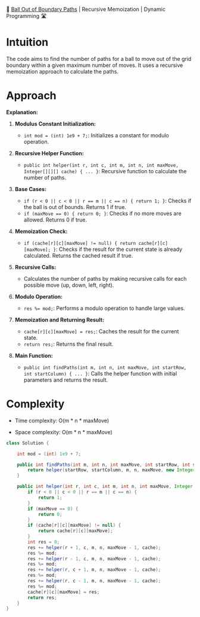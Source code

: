 🎯 [Ball Out of Boundary Paths](https://leetcode.com/problems/out-of-boundary-paths/description/?envType=daily-question&envId=2024-01-26) | Recursive Memoization | Dynamic Programming 🛣️

# Intuition
<!-- Describe your first thoughts on how to solve this problem. -->
The code aims to find the number of paths for a ball to move out of the grid boundary within a given maximum number of moves. It uses a recursive memoization approach to calculate the paths.

# Approach
<!-- Describe your approach to solving the problem. -->

**Explanation:**
1. **Modulus Constant Initialization:**
    - `int mod = (int) 1e9 + 7;`: Initializes a constant for modulo operation.

2. **Recursive Helper Function:**
    - `public int helper(int r, int c, int m, int n, int maxMove, Integer[][][] cache) { ... }`: Recursive function to calculate the number of paths.

3. **Base Cases:**
    - `if (r < 0 || c < 0 || r == m || c == n) { return 1; }`: Checks if the ball is out of bounds. Returns 1 if true.
    - `if (maxMove == 0) { return 0; }`: Checks if no more moves are allowed. Returns 0 if true.

4. **Memoization Check:**
    - `if (cache[r][c][maxMove] != null) { return cache[r][c][maxMove]; }`: Checks if the result for the current state is already calculated. Returns the cached result if true.

5. **Recursive Calls:**
    - Calculates the number of paths by making recursive calls for each possible move (up, down, left, right).

6. **Modulo Operation:**
    - `res %= mod;`: Performs a modulo operation to handle large values.

7. **Memoization and Returning Result:**
    - `cache[r][c][maxMove] = res;`: Caches the result for the current state.
    - `return res;`: Returns the final result.

8. **Main Function:**
    - `public int findPaths(int m, int n, int maxMove, int startRow, int startColumn) { ... }`: Calls the helper function with initial parameters and returns the result.

# Complexity
- Time complexity: O(m * n * maxMove)
<!-- Add your time complexity here, e.g. $$O(m \times n \times \text{{maxMove}})$$ -->

- Space complexity: O(m * n * maxMove)
<!-- Add your space complexity here, e.g. $$O(m \times n \times \text{{maxMove}})$$ -->
```java
class Solution {

    int mod = (int) 1e9 + 7;

    public int findPaths(int m, int n, int maxMove, int startRow, int startColumn) {
        return helper(startRow, startColumn, m, n, maxMove, new Integer[m][n][maxMove + 1]);
    }

    public int helper(int r, int c, int m, int n, int maxMove, Integer[][][] cache) {
        if (r < 0 || c < 0 || r == m || c == n) {
            return 1;
        }
        if (maxMove == 0) {
            return 0;
        }
        if (cache[r][c][maxMove] != null) {
            return cache[r][c][maxMove];
        }
        int res = 0;
        res += helper(r + 1, c, m, n, maxMove - 1, cache);
        res %= mod;
        res += helper(r - 1, c, m, n, maxMove - 1, cache);
        res %= mod;
        res += helper(r, c + 1, m, n, maxMove - 1, cache);
        res %= mod;
        res += helper(r, c - 1, m, n, maxMove - 1, cache);
        res %= mod;
        cache[r][c][maxMove] = res;
        return res;
    }
}
